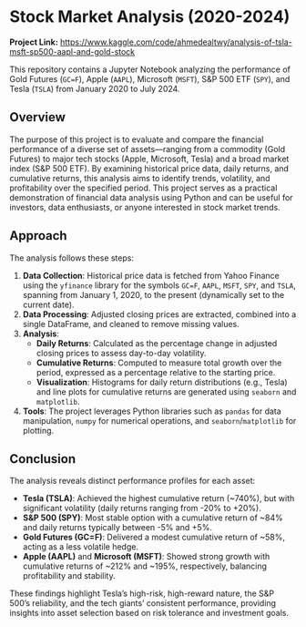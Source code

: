 # Stock Market Analysis (2020-2024)
**Project Link:**  https://www.kaggle.com/code/ahmedealtwy/analysis-of-tsla-msft-sp500-aapl-and-gold-stock

This repository contains a Jupyter Notebook analyzing the performance of Gold Futures (`GC=F`), Apple (`AAPL`), Microsoft (`MSFT`), S&P 500 ETF (`SPY`), and Tesla (`TSLA`) from January 2020 to July 2024.

## Overview
The purpose of this project is to evaluate and compare the financial performance of a diverse set of assets—ranging from a commodity (Gold Futures) to major tech stocks (Apple, Microsoft, Tesla) and a broad market index (S&P 500 ETF). By examining historical price data, daily returns, and cumulative returns, this analysis aims to identify trends, volatility, and profitability over the specified period. This project serves as a practical demonstration of financial data analysis using Python and can be useful for investors, data enthusiasts, or anyone interested in stock market trends.

## Approach
The analysis follows these steps:
1. **Data Collection**: Historical price data is fetched from Yahoo Finance using the `yfinance` library for the symbols `GC=F`, `AAPL`, `MSFT`, `SPY`, and `TSLA`, spanning from January 1, 2020, to the present (dynamically set to the current date).
2. **Data Processing**: Adjusted closing prices are extracted, combined into a single DataFrame, and cleaned to remove missing values.
3. **Analysis**:
   - **Daily Returns**: Calculated as the percentage change in adjusted closing prices to assess day-to-day volatility.
   - **Cumulative Returns**: Computed to measure total growth over the period, expressed as a percentage relative to the starting price.
   - **Visualization**: Histograms for daily return distributions (e.g., Tesla) and line plots for cumulative returns are generated using `seaborn` and `matplotlib`.
4. **Tools**: The project leverages Python libraries such as `pandas` for data manipulation, `numpy` for numerical operations, and `seaborn`/`matplotlib` for plotting.

## Conclusion
The analysis reveals distinct performance profiles for each asset:
- **Tesla (TSLA)**: Achieved the highest cumulative return (~740%), but with significant volatility (daily returns ranging from -20% to +20%).
- **S&P 500 (SPY)**: Most stable option with a cumulative return of ~84% and daily returns typically between -5% and +5%.
- **Gold Futures (GC=F)**: Delivered a modest cumulative return of ~58%, acting as a less volatile hedge.
- **Apple (AAPL)** and **Microsoft (MSFT)**: Showed strong growth with cumulative returns of ~212% and ~195%, respectively, balancing profitability and stability.

These findings highlight Tesla’s high-risk, high-reward nature, the S&P 500’s reliability, and the tech giants’ consistent performance, providing insights into asset selection based on risk tolerance and investment goals.
